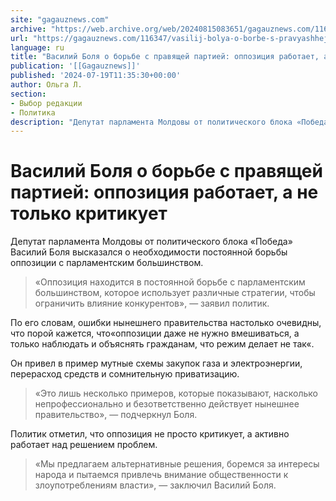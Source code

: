 ```yaml
---
site: "gagauznews.com"
archive: "https://web.archive.org/web/20240815083651/gagauznews.com/116347/vasilij-bolya-o-borbe-s-pravyashhej-partiej-oppozitsiya-rabotaet-a-ne-tolko-kritikuet.html"
url: "https://gagauznews.com/116347/vasilij-bolya-o-borbe-s-pravyashhej-partiej-oppozitsiya-rabotaet-a-ne-tolko-kritikuet.html"
language: ru
title: "Василий Боля о борьбе с правящей партией: оппозиция работает, а не только критикует"
publication: '[[Gagauznews]]'
published: '2024-07-19T11:35:30+00:00'
author: Ольга Л.
section:
- Выбор редакции
- Политика
description: "Депутат парламента Молдовы от политического блока «Победа» Василий Боля высказался о необходимости постоянной борьбы оппозиции с парламентским большинством. «Оппозиция находится в постоянной борьбе с парламентским большинством, которое использует различные стратегии, чтобы ограничить влияние конкурентов», — заявил политик. По его словам, ошибки нынешнего правительства настолько очевидны, что порой кажется, что «оппозиции даже не нужно вмешиваться, а только наблюдать и объяснять гражданам, что режим делает не так«. Он привел в пример мутные схемы закупок газа и электроэнергии, перерасход средств и сомнительную приватизацию. «Это лишь несколько примеров, которые показывают, насколько непрофессионально и безответственно действует нынешнее правительство», — подчеркнул Боля. Политик отметил, что оппозиция […]"
---
```


# Василий Боля о борьбе с правящей партией: оппозиция работает, а не только критикует

Депутат парламента Молдовы от политического блока «Победа» Василий Боля высказался о необходимости постоянной борьбы оппозиции с парламентским большинством.

> «Оппозиция находится в постоянной борьбе с парламентским большинством, которое использует различные стратегии, чтобы ограничить влияние конкурентов», — заявил политик.

По его словам, ошибки нынешнего правительства настолько очевидны, что порой кажется, что«оппозиции даже не нужно вмешиваться, а только наблюдать и объяснять гражданам, что режим делает не так«.

Он привел в пример мутные схемы закупок газа и электроэнергии, перерасход средств и сомнительную приватизацию.

> «Это лишь несколько примеров, которые показывают, насколько непрофессионально и безответственно действует нынешнее правительство», — подчеркнул Боля.

Политик отметил, что оппозиция не просто критикует, а активно работает над решением проблем.

> «Мы предлагаем альтернативные решения, боремся за интересы народа и пытаемся привлечь внимание общественности к злоупотреблениям власти», — заключил Василий Боля.